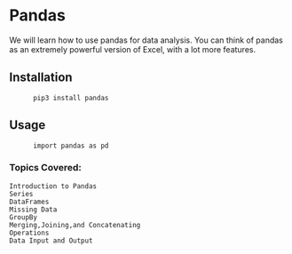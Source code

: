 # Pandas

We will learn how to use pandas for data analysis. You can think of pandas as an extremely powerful version of Excel, with a lot more features.

## Installation

```
      pip3 install pandas

```

## Usage

```
      import pandas as pd
```

### Topics Covered:

    Introduction to Pandas
    Series
    DataFrames
    Missing Data
    GroupBy
    Merging,Joining,and Concatenating
    Operations
    Data Input and Output
